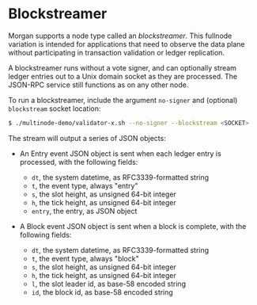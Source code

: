 # Blockstreamer

Morgan supports a node type called an *blockstreamer*. This fullnode variation
is intended for applications that need to observe the data plane without
participating in transaction validation or ledger replication.

A blockstreamer runs without a vote signer, and can optionally stream ledger
entries out to a Unix domain socket as they are processed. The JSON-RPC service
still functions as on any other node.

To run a blockstreamer, include the argument `no-signer` and (optional)
`blockstream` socket location:

```bash
$ ./multinode-demo/validator-x.sh --no-signer --blockstream <SOCKET>
```

The stream will output a series of JSON objects:
- An Entry event JSON object is sent when each ledger entry is processed, with
the following fields:

   * `dt`, the system datetime, as RFC3339-formatted string
   * `t`, the event type, always "entry"
   * `s`, the slot height, as unsigned 64-bit integer
   * `h`, the tick height, as unsigned 64-bit integer
   * `entry`, the entry, as JSON object


- A Block event JSON object is sent when a block is complete, with the
following fields:

   * `dt`, the system datetime, as RFC3339-formatted string
   * `t`, the event type, always "block"
   * `s`, the slot height, as unsigned 64-bit integer
   * `h`, the tick height, as unsigned 64-bit integer
   * `l`, the slot leader id, as base-58 encoded string
   * `id`, the block id, as base-58 encoded string
